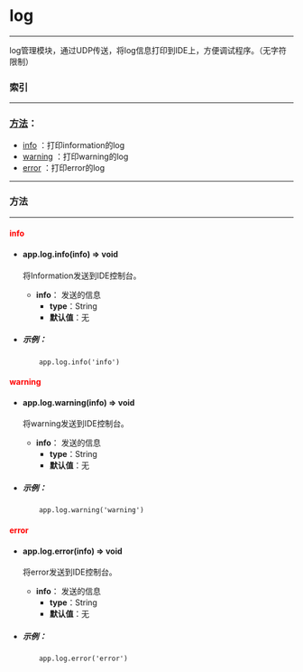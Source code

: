 # log

***

log管理模块，通过UDP传送，将log信息打印到IDE上，方便调试程序。（无字符限制）



###	索引
***
###	[方法](#方法)：

*	[info](#info) ：打印information的log
*	[warning](#warning) ：打印warning的log
*	[error](#error) ：打印error的log

***
###	<div id="方法">方法</div>
***

#### <div id="info" style="color:red">info</div>
-	####	app.log.info(info)   ⇒ void 
	将Information发送到IDE控制台。
	-	**info**： 发送的信息
		-	**type**：String
		-	**默认值**：无

-	#####	示例：

			app.log.info('info')

#### <div id="warning" style="color:red">warning</div>
-	####	app.log.warning(info)   ⇒ void 
	将warning发送到IDE控制台。
	-	**info**： 发送的信息
		-	**type**：String
		-	**默认值**：无

-	#####	示例：

			app.log.warning('warning')

#### <div id="error" style="color:red">error</div>
-	####	app.log.error(info)   ⇒ void 
	将error发送到IDE控制台。
	-	**info**： 发送的信息
		-	**type**：String
		-	**默认值**：无

-	#####	示例：

			app.log.error('error')
